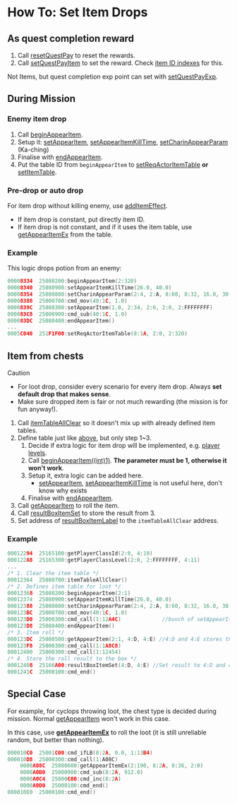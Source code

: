 # How To: Set Item Drops

## As quest completion reward

1. Call [resetQuestPay](../resetquestpay.md) to reset the rewards.
2. Call [setQuestPayItem](../setquestpayitem.md) to set the reward. Check [item ID indexes](./reference-table.md#item-id--weaponparam-id-indexes) for this.

Not Items, but quest completion exp point can set with [setQuestPayExp](../setquestpayexp.md).

## During Mission

### Enemy item drop

1. Call [beginAppearItem](../beginappearitem.md).
2. Setup it: [setAppearItem](../setappearitem.md), [setAppearItemKillTime](../setappearitemkilltime.md), [setCharinAppearParam](../setcharinappearparam.md) (Ka-ching)
3. Finalise with [endAppearItem](../endappearitem.md).
4. Put the table ID from `beginAppearItem` to [setReqActorItemTable](../setreqactoritemtable.md) **or** [setItemTable](../setItemTable.md).

### Pre-drop or auto drop

For item drop without killing enemy, use [addItemEffect](../additemeffect.md).

- If item drop is constant, put directly item ID.
- If item drop is not constant, and if it uses the item table, use [getAppearItemEx](../getappearitemex.md) from the table.

### Example

This logic drops potion from an enemy:

```c
00008334  25080200:beginAppearItem(2:320)
00008340  25080900:setAppearItemKillTime(26.0, 40.0)
00008354  25080800:setCharinAppearParam(2:4, 2:A, 8:60, 8:32, 16.0, 30.0)
00008388  25000700:cmd_mov(40:1C, 1.0)
0000839C  25080300:setAppearItem(1.0, 2:34, 2:0, 2:0, 2:FFFFFFFF)
000083C8  25000900:cmd_sub(40:1C, 1.0)
000083DC  25080400:endAppearItem()
...
0005C040  251F1F00:setReqActorItemTable(8:1A, 2:0, 2:320)

```

## Item from chests

> [!CAUTION]
> - For loot drop, consider every scenario for every item drop. Always **set default drop that makes sense**.
> - Make sure dropped item is fair or not much rewarding (the mission is for fun anyway!).

1. Call [itemTableAllClear](../itemtableallclear.md) so it doesn't mix up with already defined item tables.
2. Define table just like [above](#during-mission), but only step 1~3.
    1. Decide if extra logic for item drop will be implemented, e.g. [player levels](../getplayerclasslevel.md).
    2. Call [beginAppearItem((int)1)](../beginappearitem.md). **The parameter must be 1, otherwise it won't work**.
    3. Setup it, extra logic can be added here.
       - [setAppearItem](../setappearitem.md), [setAppearItemKillTime](../setappearitemkilltime.md) is not useful here, don't know why exists
    4. Finalise with [endAppearItem](../endappearitem.md).
3. Call [getAppearItem](../getAppearItem.md) to roll the item.
4. Call [resultBoxItemSet](../resultboxitemset.md) to store the result from 3.
5. Set address of [resultBoxItemLabel](../resultboxitemlabel.md) to the `itemTableAllClear` address.

### Example

```c
00012294  25165100:getPlayerClassId(2:0, 4:10)
000122A8  25165300:getPlayerClassLevel(2:0, 2:FFFFFFFF, 4:11)
...
/* 1. Clear the item table */
00012364  25080700:itemTableAllClear()
/* 2. Defines item table for loot */
00012368  25080200:beginAppearItem(2:1)
00012374  25080900:setAppearItemKillTime(26.0, 40.0)
00012388  25080800:setCharinAppearParam(2:4, 2:A, 8:60, 8:32, 16.0, 30.0)
000123BC  25000700:cmd_mov(40:1C, 1.0)
000123D0  25000300:cmd_call(1:12A4C)             //bunch of setAppearItem() with specific condition
000123D8  25080400:endAppearItem()
/* 3. Item roll */
000123DC  25080500:getAppearItem(2:1, 4:D, 4:E) //4:D and 4:E stores the roll result.
000123F8  25000300:cmd_call(1:1A8C8)
00012400  25000300:cmd_call(1:12454)
/* 4. Store the roll result to the box */
00012408  25166A00:resultBoxItemSet(4:D, 4:E) //Set result to 4:D and 4:E
0001241C  25000100:cmd_end()
```

## Special Case

For example, for cyclops throwing loot, the chest type is decided during mission. Normal [getAppearItem](../getappearitem.md) won't work in this case.

In this case, use **[getAppearItemEx](../getappearitemex.md)** to roll the loot (it is still unreliable random, but better than nothing).

```c
000010C0  25001C00:cmd_ifLB(8:2A, 0.0, 1:13B4)
000010D8  25000300:cmd_call(1:A08C)
    0000A08C  25080600:getAppearItemEx(2:190, 8:2A, 8:36, 2:0)
    0000A0B0  25000900:cmd_sub(8:2A, 912.0)
    0000A0C4  25000C00:cmd_inc(8:2A)
    0000A0D0  25000100:cmd_end()
000010E0  25000100:cmd_end()
```
